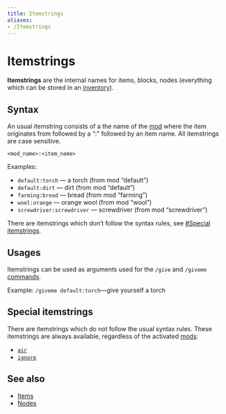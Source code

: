 ```yaml
---
title: Itemstrings
aliases:
- /Itemstrings
---
```


# Itemstrings


**Itemstrings** are the internal names for items, blocks, nodes (everything which can be stored in an [inventory](/inventory)).

Syntax
------

An usual itemstring consists of a the name of the [mod](/mods) where the item originates from followed by a “:” followed by an item name. All itemstrings are case sensitive.

```
<mod_name>:<item_name>

```


Examples:

*   `default:torch` — a torch (from mod “default”)
*   `default:dirt` — dirt (from mod “default”)
*   `farming:bread` — bread (from mod “farming”)
*   `wool:orange` — orange wool (from mod “wool”)
*   `screwdriver:screwdriver` — screwdriver (from mod “screwdriver”)

There are itemstrings which don’t follow the syntax rules, see [#Special itemstrings](#special-itemstrings).

Usages
------

Itemstrings can be used as arguments used for the `/give` and `/giveme` [commands](/server/commands).

Example: `/giveme default:torch`—give yourself a torch

Special itemstrings
-------------------

There are itemstrings which do not follow the usual syntax rules. These itemstrings are always available, regardless of the activated [mods](/mods):

*   [`air`](/nodes/#air)
*   [`ignore`](/nodes/#ignore)

See also
--------

*   [Items](/engine/items)
*   [Nodes](/nodes)
